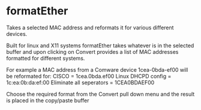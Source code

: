 # formatEther
Takes a selected MAC address and reformats it for various different devices.

Built for linux and X11 systems formatEther takes whatever is in the selected buffer and upon clicking on Convert provides a list of MAC addresses formatted for different systems.

For example a MAC address from a Comware device 1cea-0bda-ef00 will be reformated for:
CISCO = 1cea.0bda.ef00
Linux DHCPD config = 1c:ea:0b:da:ef:00
Eliminate all seperators = 1CEA0BDAEF00

Choose the required format from the Convert pull down menu and the result is placed in the copy/paste buffer

